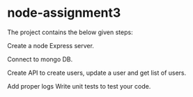 # node-assignment3
The project contains the below given steps:

Create a node Express server.

Connect to mongo DB.

Create API to create users, update a user and get list of users.

Add proper logs Write unit tests to test your code.
